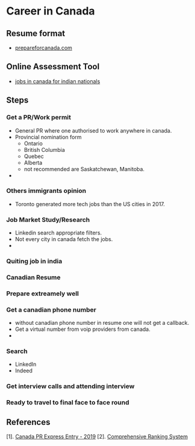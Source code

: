 # Career in Canada

## Resume format
* [prepareforcanada.com](prepareforcanada.com)

## Online Assessment Tool
* [jobs in canada for indian nationals](http://expresstricks.com/how-to-get-a-job-in-canada-from-india-jobs-in-canada-for-indian-nationals/)

## Steps

### Get a PR/Work permit

* General PR where one authorised to work anywhere in canada.
* Provincial nomination form 
	* Ontario
	* British Columbia
	* Quebec
	* Alberta
	* not recommended are Saskatchewan, Manitoba.
* 

### Others immigrants opinion
* Toronto generated more tech jobs than the US cities in 2017.

### Job Market Study/Research
* Linkedin search appropriate filters.
* Not every city in canada fetch the jobs.
* 

### Quiting job in india

### Canadian Resume

### Prepare extreamely well

### Get a canadian phone number
* without canadian phone number in resume one will not get a callback. 
* Get a virtual number from voip providers from canada.
* 

### Search
* LinkedIn
* Indeed

### Get interview calls and attending interview

### Ready to travel to final face to face round

## References
[1]. [Canada PR Express Entry - 2019](https://www.youtube.com/playlist?list=PLc0J9L3WWJeG_kNc38gGBjgOBP6tvzte-)
[2]. [Comprehensive Ranking System](http://www.cic.gc.ca/english/immigrate/skilled/crs-tool.asp)
